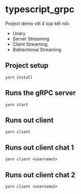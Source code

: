 # typescript_grpc

Project demo với 4 loại kết nối:
- Unary
- Server Streaming
- Client Streaming
- Bidirectional Streaming
## Project setup
`yarn install`

## Runs the gRPC server
`yarn start`

## Runs out client
`yarn client`

## Runs out client chat 1
`yarn client <username1>`

## Runs out client chat 2
`yarn client <username2>`
